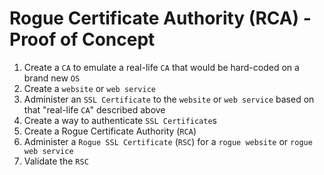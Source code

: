 # Rogue Certificate Authority (RCA) - Proof of Concept

1. Create a `CA` to emulate a real-life `CA` that would be hard-coded on a brand new `OS`
2. Create a `website` or `web service`
3. Administer an `SSL Certificate` to the `website` or `web service` based on that "real-life `CA`" described above
4. Create a way to authenticate `SSL Certificate`s
5. Create a Rogue Certificate Authority (`RCA`)
6. Administer a `Rogue SSL Certificate` (`RSC`) for a `rogue website` or `rogue web service`
7. Validate the `RSC`
